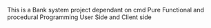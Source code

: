 This is a Bank system project dependant on cmd
Pure Functional and procedural Programming
User Side and Client side
